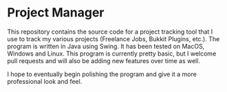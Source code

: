 # Project Manager
This repository contains the source code for a project tracking tool that I use to track my various projects (Freelance Jobs, Bukkit Plugins, etc.). The program is written in Java using Swing. It has been tested on MacOS, Windows and Linux. This program is currently pretty basic, but I welcome pull requests and will also be adding new features over time as well. 

I hope to eventually begin polishing the program and give it a more professional look and feel.
